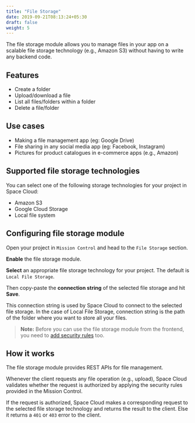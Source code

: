 ```yaml
---
title: "File Storage"
date: 2019-09-21T08:13:24+05:30
draft: false
weight: 5
---
```


The file storage module allows you to manage files in your app on a scalable file storage technology (e.g., Amazon S3) without having to write any backend code.

## Features

- Create a folder
- Upload/download a file
- List all files/folders within a folder
- Delete a file/folder

## Use cases

- Making a file management app (eg: Google Drive)
- File sharing in any social media app (eg: Facebook, Instagram)
- Pictures for product catalogues in e-commerce apps (e.g., Amazon)


## Supported file storage technologies

You can select one of the following storage technologies for your project in Space Cloud:

- Amazon S3
- Google Cloud Storage
- Local file system

## Configuring file storage module

Open your project in `Mission Control` and head to the `File Storage` section.

**Enable** the file storage module.

**Select** an appropriate file storage technology for your project. The default is `Local File Storage`.

Then copy-paste the **connection string** of the selected file storage and hit **Save**. 

This connection string is used by Space Cloud to connect to the selected file storage. In the case of Local File Storage, connection string is the path of the folder where you want to store all your files.

> **Note:** Before you can use the file storage module from the frontend, you need to [add security rules](https://docs.spaceuptech.com/auth/authorization) too.

## How it works

The file storage module provides REST APIs for file management.

Whenever the client requests any file operation (e.g., upload), Space Cloud validates whether the request is authorized by applying the security rules provided in the Mission Control. 

If the request is authorized, Space Cloud makes a corresponding request to the selected file storage technology and returns the result to the client. Else it returns a `401` or `403` error to the client. 